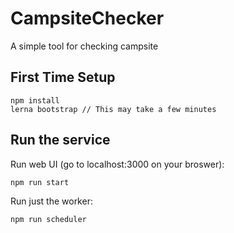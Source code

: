 # CampsiteChecker
A simple tool for checking campsite

## First Time Setup

```
npm install
lerna bootstrap // This may take a few minutes
```

## Run the service

Run web UI (go to localhost:3000 on your broswer):

```
npm run start
```

Run just the worker:

```
npm run scheduler
```